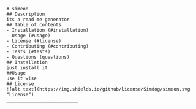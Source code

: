 
    # simeon
    ## Description
    its a read me generator
    ## Table of contents 
    - Installation (#installation)
    - Usage (#usage)
    - License (#license)
    - Contributing (#contributing)
    - Tests (#tests)
    - Questions (questions)
    ## Installation
    just install it
    ##Usage
    use it wise
    ## License
    ![alt text](https://img.shields.io/github/license/Simdog/simeon.svg "License")
    __________________________
 
    